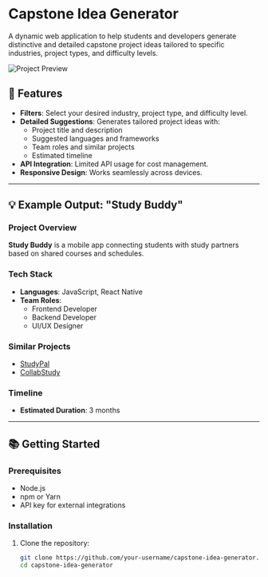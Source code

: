 # Capstone Idea Generator

A dynamic web application to help students and developers generate distinctive and detailed capstone project ideas tailored to specific industries, project types, and difficulty levels.

![Project Preview](./preview.png)

## 🚀 Features

- **Filters**: Select your desired industry, project type, and difficulty level.
- **Detailed Suggestions**: Generates tailored project ideas with:
  - Project title and description
  - Suggested languages and frameworks
  - Team roles and similar projects
  - Estimated timeline
- **API Integration**: Limited API usage for cost management.
- **Responsive Design**: Works seamlessly across devices.

---

## 💡 Example Output: "Study Buddy"

### Project Overview
**Study Buddy** is a mobile app connecting students with study partners based on shared courses and schedules.

### Tech Stack
- **Languages**: JavaScript, React Native
- **Team Roles**:
  - Frontend Developer
  - Backend Developer
  - UI/UX Designer

### Similar Projects
- [StudyPal](#)
- [CollabStudy](#)

### Timeline
- **Estimated Duration**: 3 months

---

## 📚 Getting Started

### Prerequisites
- Node.js
- npm or Yarn
- API key for external integrations

### Installation

1. Clone the repository:
   ```bash
   git clone https://github.com/your-username/capstone-idea-generator.git
   cd capstone-idea-generator
